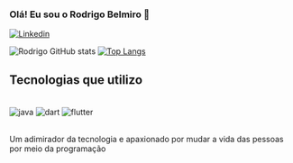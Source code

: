 ### Olá! Eu sou o Rodrigo Belmiro 👋

[![Linkedin](https://img.shields.io/badge/LinkedIn-0077B5?style=for-the-badge&logo=linkedin&logoColor=white)](https://www.linkedin.com/in/rodrigo-belmiro-a479a224b/)

![Rodrigo GitHub stats](https://github-readme-stats.vercel.app/api?username=RodrigoD4v&show_icons=true&theme=tokyonight)
[![Top Langs](https://github-readme-stats.vercel.app/api/top-langs/?username=RodrigoD4v&layout=compact)](https://github.com/RodrigoD4v/github-readme-stats)


## Tecnologias que utilizo

<div sytle = "dispay-inline_block"><br/>
<img align="center" alt="java" src="https://img.shields.io/badge/Java-ED8B00?style=for-the-badge&logo=openjdk&logoColor=white"/> 
 <img align="center" alt="dart" src=https://img.shields.io/badge/Dart-0175C2?style=for-the-badge&logo=dart&logoColor=white/>
 <img align="center" alt="flutter" src=https://img.shields.io/badge/Flutter-02569B?style=for-the-badge&logo=flutter&logoColor=white/>
</div><br/>

Um adimirador da tecnologia e apaxionado por mudar a vida das pessoas por meio da programação
